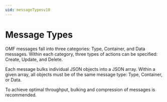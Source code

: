 ```yaml
---
uid: messageTypesv10
---
```


# Message Types

OMF messages fall into three categories: Type, Container, and Data messages. Within each category, three types of actions can be specified: Create, Update, and Delete.

Each message bulks individual JSON objects into a JSON array. Within a given array, all objects must be of the same message type: Type, Container, or Data.

To achieve optimal throughput, bulking and compression of messages is recommended.

